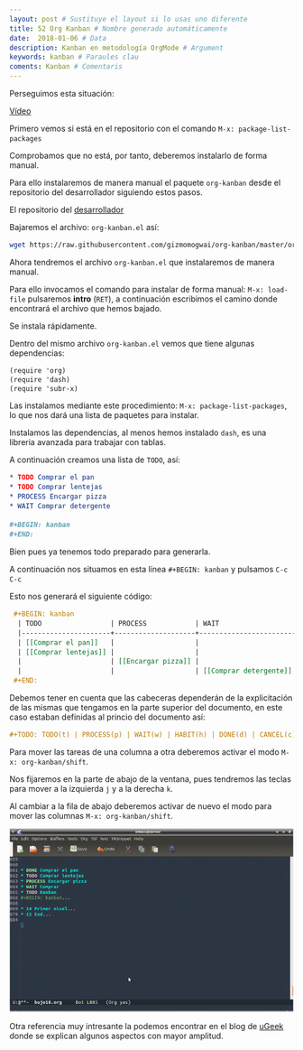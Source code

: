 ```yaml
---
layout: post # Sustituye el layout si lo usas uno diferente
title: 52 Org Kanban # Nombre generado automáticamente
date:  2018-01-06 # Data
description: Kanban en metodología OrgMode # Argument
keywords: kanban # Paraules clau
coments: Kanban # Comentaris
---
```


Perseguimos esta situación:

[Vídeo](https://asciinema.org/a/4gijw6gs9jlcf5dxnlj0f12bh)

Primero vemos si está en el repositorio con el comando `M-x: package-list-packages`

Comprobamos que no está, por tanto, deberemos instalarlo de forma manual.

Para ello instalaremos de manera manual el paquete `org-kanban` desde el repositorio del desarrollador siguiendo estos pasos.

El repositorio del [desarrollador](https://github.com/gizmomogwai/org-kanban)

Bajaremos el archivo: `org-kanban.el` así:

```bash
wget https://raw.githubusercontent.com/gizmomogwai/org-kanban/master/org-kanban.el
```

Ahora tendremos el archivo `org-kanban.el` que instalaremos de manera manual.

Para ello invocamos el comando para instalar de forma manual: `M-x: load-file` pulsaremos **intro** (`RET`), a continuación escribimos el camino donde encontrará el archivo que hemos bajado.

Se instala rápidamente.

Dentro del mismo archivo `org-kanban.el` vemos que tiene algunas dependencias:

```
(require 'org)
(require 'dash)
(require 'subr-x)
```

Las instalamos mediante este procedimiento: `M-x: package-list-packages`, lo que nos dará una lista de paquetes para instalar.

Instalamos las dependencias, al menos hemos instalado `dash`, es una libreria avanzada para trabajar con tablas.

A continuación creamos una lista de `TODO`, así:

```orgmode
* TODO Comprar el pan
* TODO Comprar lentejas
* PROCESS Encargar pizza
* WAIT Comprar detergente

#+BEGIN: kanban
#+END:
```

Bien pues ya tenemos todo preparado para generarla.

A continuación nos situamos en esta línea `#+BEGIN: kanban` y pulsamos `C-c C-c`

Esto nos generará el siguiente código:

```orgmode
 #+BEGIN: kanban
  | TODO                 | PROCESS            | WAIT                   | HABIT | DONE | CANCEL |
  |----------------------+--------------------+------------------------+-------+------+--------|
  | [[Comprar el pan]]   |                    |                        |       |      |        |
  | [[Comprar lentejas]] |                    |                        |       |      |        |
  |                      | [[Encargar pizza]] |                        |       |      |        |
  |                      |                    | [[Comprar detergente]] |       |      |        |
 #+END:
```
Debemos tener en cuenta que las cabeceras dependerán de la explicitación de las mismas que tengamos en la parte superior del documento, en este caso estaban definidas al princio del documento así:

```orgmode
#+TODO: TODO(t) | PROCESS(p) | WAIT(w) | HABIT(h) | DONE(d) | CANCEL(c)
```

Para mover las tareas de una columna a otra deberemos activar el modo `M-x: org-kanban/shift`.

Nos fijaremos en la parte de abajo de la ventana, pues tendremos las teclas para mover a la izquierda `j` y a la derecha `k`.

Al cambiar a la fila de abajo deberemos activar de nuevo el modo para mover las columnas `M-x: org-kanban/shift`.

![](../assets/orgmode/org-kanban.gif)

Otra referencia muy intresante la podemos encontrar en el blog de [uGeek](https://ugeek.github.io/Kanban-para-Org-Mode/) donde se explican algunos aspectos con mayor amplitud.
